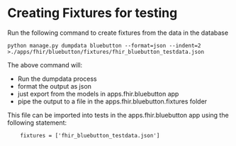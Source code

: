 # Creating Fixtures for testing

Run the following command to create fixtures from the data in the database

    python manage.py dumpdata bluebutton --format=json --indent=2 >./apps/fhir/bluebutton/fixtures/fhir_bluebutton_testdata.json

The above command will:
 - Run the dumpdata process
 - format the output as json
 - just export from the models in apps.fhir.bluebutton app
 - pipe the output to a file in the apps.fhir.bluebutton.fixtures folder
 
This file can be imported into tests in the apps.fhir.bluebutton app using the following 
statement:

        fixtures = ['fhir_bluebutton_testdata.json']
